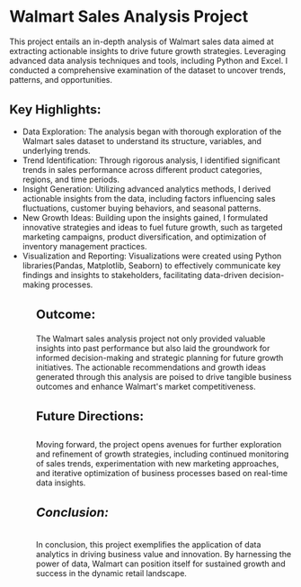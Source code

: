 <h1 style="font-size: 28px;">Walmart Sales Analysis Project</h1>

This project entails an in-depth analysis of Walmart sales data aimed at extracting actionable insights to drive future growth strategies. Leveraging advanced data analysis techniques and tools, including Python and Excel. I conducted a comprehensive examination of the dataset to uncover trends, patterns, and opportunities.


<h2 style="font-size: 22px;">Key Highlights:</h2>

<ul>


<li> Data Exploration: The analysis began with thorough exploration of the Walmart sales dataset to understand its structure, variables, and underlying trends.</li>

<li> Trend Identification: Through rigorous analysis, I identified significant trends in sales performance across different product categories, regions, and time periods.</li>

<li> Insight Generation: Utilizing advanced analytics methods, I derived actionable insights from the data, including factors influencing sales fluctuations, customer buying behaviors, and seasonal patterns.</li>

<li> New Growth Ideas: Building upon the insights gained, I formulated innovative strategies and ideas to fuel future growth, such as targeted marketing campaigns, product diversification, and optimization of inventory management practices.</li>

<li> Visualization and Reporting: Visualizations were created using Python libraries(Pandas, Matplotlib, Seaborn)  to effectively communicate key findings and insights to stakeholders, facilitating data-driven decision-making processes.</li>
<ul>
<h3 style="font-size: 22px;">Outcome:</h3>
  The Walmart sales analysis project not only provided valuable insights into past performance but also laid the groundwork for informed decision-making and strategic planning for future growth initiatives. The actionable recommendations and growth ideas generated through this analysis are poised to drive tangible business outcomes and enhance Walmart's market competitiveness.

<h4 style="font-size: 22px;">Future Directions:</h4>
  Moving forward, the project opens avenues for further exploration and refinement of growth strategies, including continued monitoring of sales trends, experimentation with new marketing approaches, and iterative optimization of business processes based on real-time data insights.


<h5 style="font-size: 22px;">Conclusion:</h3>
  In conclusion, this project exemplifies the application of data analytics in driving business value and innovation. By harnessing the power of data, Walmart can position itself for sustained growth and success in the dynamic retail landscape.

